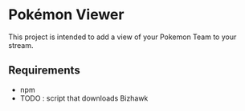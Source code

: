 ﻿# Pokémon Viewer
This project is intended to add a view of your Pokemon Team to your stream.


## Requirements
- npm
- TODO : script that downloads Bizhawk
